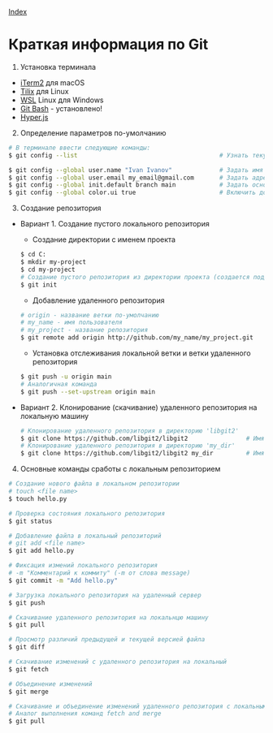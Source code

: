 [Index](https://github.com/astrekhin/py-tutorials)

# Краткая информация по Git

1. Установка терминала
  - [iTerm2](https://iterm2.com/) для macOS
  - [Tilix](https://gnunn1.github.io/tilix-web/) для Linux
  - [WSL](https://docs.microsoft.com/ru-ru/windows/wsl/install) Linux для Windows
  - [Git Bash](https://git-scm.com/downloads) - установлено!
  - [Hyper.js](https://hyper.is/)

2. Определение параметров по-умолчанию
```bash
# В терминале ввести следующие команды:
$ git config --list                                       # Узнать текущие настройки git

$ git config --global user.name "Ivan Ivanov"             # Задать имя автора изменений на все проекты (глобально)
$ git config --global user.email my_email@gmail.com       # Задать адрес почты автора изменений на все проекты (глобально)
$ git config --global init.default branch main            # Задать основную ветку как 'main', если по-умолчанию стоит 'master'
$ git config --global color.ui true                       # Включить дополнительные цвета в терминале, если они отключены
```

3. Создание репозитория

  - Вариант 1. Создание пустого локального репозитория <br>
    - Создание директории с именем проекта
    ```bash
    $ cd C:
    $ mkdir my-project
    $ cd my-project
    # Создание пустого репозитория из директории проекта (создается поддиректория .git)
    $ git init
    ```
    - Добавление удаленного репозитория
    ```bash
    # origin - название ветки по-умолчанию
    # my_name - имя пользователя
    # my_project - название репозитория
    $ git remote add origin http://github.com/my_name/my_project.git 
    ```
    - Установка отслеживания локальной ветки и ветки удаленного репозитория
    ```bash
    $ git push -u origin main
    # Аналогичная команда
    $ git push --set-upstream origin main
    ```

  - Вариант 2. Клонирование (скачивание) удаленного репозитория на локальную машину
    ```bash
    # Клонирование удаленного репозитория в директорию 'libgit2'
    $ git clone https://github.com/libgit2/libgit2                # Имя локального репозитория соответствует имени удаленного репозитория
    # Клонирование удаленного репозитория в директорию 'my_dir'
    $ git clone https://github.com/libgit2/libgit2 my_dir         # Имя локального репозитория задается пользователес 
    ```

4. Основные команды сработы с локальным репозиторием 
```bash
# Создание нового файла в локальном репозитории
# touch <file name>
$ touch hello.py

# Проверка состояния локального репозитория
$ git status

# Добавление файла в локальный репозиторий
# git add <file name>
$ git add hello.py

# Фиксация измений локального репозитория
# -m "Комментарий к коммиту" (-m от слова message)
$ git commit -m "Add hello.py"

# Загрузка локального репозитория на удаленный сервер
$ git push

# Скачивание удаленного репозитория на локальнцю машину
$ git pull

# Просмотр различий предыдущей и текущей версией файла
$ git diff  

# Скачивание изменений с удаленного репозитория на локальный
$ git fetch

# Объединение изменений
$ git merge 

# Скачивание и объединение изменений удаленного репозитория с локальным
# Аналог выполнения команд fetch and merge
$ git pull
```



